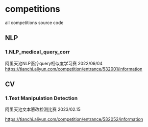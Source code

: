 # competitions
all competitions source code

## NLP

### 1.NLP_medical_query_corr
阿里天池NLP医疗query相似度学习赛 2022/09/04
https://tianchi.aliyun.com/competition/entrance/532001/information

## CV

### 1.Text Manipulation Detection
阿里天池文本篡改检测比赛 2023/02.15

https://tianchi.aliyun.com/competition/entrance/532052/information

